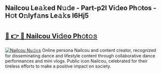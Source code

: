 ## Nailcou Le𝚊𝚔ed N𝚞𝚍e - Part-p2I Vi𝚍eo Ph𝚘tos - H𝚘t O𝚗lyf𝚊ns Le𝚊𝚔s I6Hj5

# <h2><a href="http://hf8gqt.feru.top/?c=Nailcou">🔗 👉 🔴 Nailcou Vi𝚍𝚎o Ph𝚘t𝚘𝚜</a></h2>

[![Nailcou Nu𝚍𝚎s](https://i.imgur.com/0TWrTi3.gif)](http://hf8gqt.feru.top/?c=Nailcou)
Online persona Nailcou and content creator, recognized for disseminating dance and lifestyle content through collaborative dance performances and mini vlogs. Public icon Nailcou, celebrated for their tireless efforts to make a positive impact on society. 
